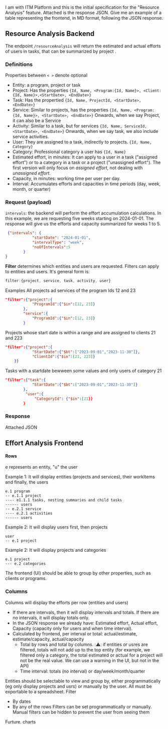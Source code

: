 I am with ITM Platform and this is the initial specification for the "Resource Analysis" feature. 
Attached is the response JSON.
Give me an example of a table representing the frontend, in MD format, following the JSON response.


## Resource Analysis Backend
The endpoint `/resourceAnalysis` will return the estimated and actual efforts of users in tasks, that can be summarized by project .
### Definitions
Properties between `< >` denote optional
- Entity: a program, project or task
- Project: Has the properties `{Id, Name, <Program:{Id, Name}>, <Client:{Id, Name}>,<StartDate>, <EndDate>}`
- Task: Has the propertied `{Id, Name, ProjectId, <StartDate>, <EndDate>}`
- Service: Similar to projects, has the properties `{Id, Name, <Program:{Id, Name}>, <StartDate>, <EndDate>}` Onwards, when we say Project, it can also be a Service
- Activity: Similar to a task, but for services `{Id, Name, ServiceId, <StartDate>, <EndDate>}` Onwards, when we say task, we also include service activities.
- User: They are assigned to a task, indirectly to projects. `{Id, Name, Category}`
- Category: Professional category a user has `{Id, Name}`
- Estimated effort, in minutes: It can apply to a user in a task ("assigned effort") or to a category in a task or a project ("unassigned effort"). The first version will only focus on *assigned effort*, not dealing with *unassigned effort*.
- Capacity, in minutes: working time per user per day. 
- Interval: Accumulates efforts and capacities in time periods (day, week, month, or quarter)
### Request (payload)
 `intervals`:  the backend will perform the effort accumulation calculations.
In this example, we are requesting five weeks starting on 2024-01-01. The response will give us the efforts and capacity summarized for weeks 1 to 5.
```json
 {"intervals": {
            "startDate": "2024-01-01",
            "intervalType": "week",
            "noOfIntervals":5
        }
}
```

**Filter** determines which entities and users are requested. Filters can apply to entities and users. It's general form is:
```js
filter:{project, service, task, activity, user}
```
Examples
All projects ad services of the program Ids 12 and 23
```json
"filter":{"project":{
			"ProgramId":{"$in":[12, 23]}
		},
		"service":{
			"ProgramId":{"$in":[12, 23]}
		}
```

Projects whose start date is within a range and are assigned to clients 21 and 223
```json
"filter":{"project":{
			"StartDate":{"$bt":["2023-09-01","2023-11-30"]},
			"ClientId":{"$in":[21, 223]}
	}}
```

Tasks with a startdate bewween some values and only users of category 21
```json
"filter":{"task":{
			"StartDate":{"$bt":["2023-09-01","2023-11-30"]}
		},
		 "user":{
			 "CategoryId": {"$in":[21}}
		}
```
### Response
Attached JSON

## Effort Analysis Frontend
#### Rows
e  represents an entity, "u" the user

Example 1: It will display entities (projects and services), their workItems and finally, the users
``` user at the end, grouped by pro
e.1 program
-- e.1.1 project
---- e1.1.1 tasks, nesting summaries and child tasks
------ users
-- e.2.1 service
---- e.2.1 activities
------ users
```

Example 2: It will display users first, then projects

```user at the beginning and only project
user
-- e.1 project
```

Example 2: It will display projects and categories
```only projects and categories
e.1 project
--- e.2 categories
```

The frontend (UI) should be able to group by other properties, such as clients or programs.
### Columns
Columns will display the efforts per row (entities and users)
- If there are intervals, then it will display intervals and totals. If there are no intervals, it will display totals only.
- In the JSON response we already have: Estimated effort, Actual effort, Capacity (capacity only for users and when time interval). 
- Calculated by frontend, per interval or total: actual/estimate, estimate/capacity, actual/capacity
	- Total by rows and total by columns. ::warning:: if entities or usres are filtered, totals will not add up to the top entity (for example, we filtered only a category, the total estimated or actual for a project will not be the real value. We can use a warning in the UI, but not in the API)
	- Time interval: totals (no interval) or day/week/month/quarter



Entities should be selectable to view and group by, either programmatically (eg only display projects and usrs) or manually by the user. 
All must be exportable to a spreadsheet.
Filter
- By dates
- By any of the rows
Filters can be set programmatically or manually. Manual filters can be hidden to prevent the user from seeing them

Furture. charts
